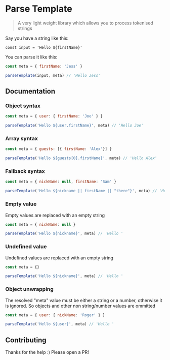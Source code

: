 # Parse Template

> A very light weight library which allows you to process tokenised strings

Say you have a string like this:
```
const input = 'Hello ${firstName}'
```

You can parse it like this:
```javascript
const meta = { firstName: 'Jess' }

parseTemplate(input, meta) // 'Hello Jess'
```

## Documentation

### Object syntax
```javascript
const meta = { user: { firstName: 'Joe' } }

parseTemplate('Hello ${user.firstName}', meta) // 'Hello Joe'
```

### Array syntax
```javascript
const meta = { guests: [{ firstName: 'Alex'}] }

parseTemplate('Hello ${guests[0].firstName}', meta) // 'Hello Alex'
```

### Fallback syntax
```javascript
const meta = { nickName: null, firstName: 'Sam' }

parseTemplate('Hello ${nickname || firstName || "there"}', meta) // 'Hello Sam'
```

### Empty value
Empty values are replaced with an empty string
```javascript
const meta = { nickName: null }

parseTemplate('Hello ${nickname}', meta) // 'Hello '
```

### Undefined value
Undefined values are replaced with an empty string
```javascript
const meta = {}

parseTemplate('Hello ${nickname}', meta) // 'Hello '
```

### Object unwrapping
The resolved "meta" value must be either a string or a number, otherwise it is ignored. So objects and other non string/number values are ommitted
```javascript
const meta = { user: { nickName: 'Roger' } }

parseTemplate('Hello ${user}', meta) // 'Hello '
```

## Contributing

Thanks for the help :) Please open a PR!

